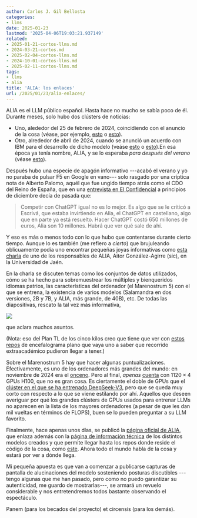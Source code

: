 ```yaml
---
author: Carlos J. Gil Bellosta
categories:
- llms
date: 2025-01-23
lastmod: '2025-04-06T19:03:21.937149'
related:
- 2025-01-21-cortos-llms.md
- 2024-03-21-cortos.md
- 2025-02-04-cortos-llms.md
- 2024-10-01-cortos-llms.md
- 2025-02-11-cortos-llms.md
tags:
- llms
- alia
title: 'ALIA: los enlaces'
url: /2025/01/23/alia-enlaces/
---
```


ALIA es el LLM público español. Hasta hace no mucho se sabía poco de él. Durante meses, solo hubo dos clústers de noticias:
- Uno, alededor del 25 de febrero de 2024, coincidiendo con el anuncio de la cosa (véase, por ejemplo, [esto](https://www.lamoncloa.gob.es/presidente/actividades/paginas/2024/250224-sanchez-cena-bienvenida-mwc.aspx) o [esto](https://www.xataka.com/robotica-e-ia/pedro-sanchez-anuncia-creacion-gran-modelo-lenguaje-inteligencia-artificial-entrenado-espanol)).
- Otro, alrededor de abril de 2024, cuando se anunció un acuerdo con IBM para el desarrollo de dicho modelo (veáse [esto](https://www.expansion.com/economia-digital/companias/2024/04/05/660fe6b8468aebf14e8b459d.html) o [esto](https://elpais.com/tecnologia/2024-04-05/ibm-se-suma-al-desarrollo-de-la-inteligencia-artificial-nativa-en-espanol.html)).En esa época ya tenía nombre, ALIA, y se lo esperaba _para después del verano_ (véase [esto](https://www.lavozdegalicia.es/noticia/sociedad/2024/05/15/alia-chatgpt-espanol-entrena-gobierno-estara-listo-tras-veranola-nueva-version-openai-reconoce-emociones/0003_202405G15P45991.htm)).

Después hubo una especie de apagón informativo ---acabó el verano y yo no paraba de pulsar F5 en Google en vano--- solo rasgado por una críptica nota de Alberto Palomo, aquél que fue ungido tiempo atrás como el CDO del Reino de España, que en una [entrevista en El Confidencial](https://www.elconfidencial.com/tecnologia/2024-12-09/alberto-palomo-sedia-gaiax-inteligencia-artificial-ia-airbus_4016391/) a principios de diciembre decía de pasada que:

> Competir con ChatGPT igual no es lo mejor. Es algo que se le criticó a Escrivá, que estaba invirtiendo en Alia, el ChatGPT en castellano, algo que en parte ya está resuelto. Hacer ChatGPT costó 650 millones de euros, Alia son 10 millones. Habrá que ver qué sale de ahí.

Y eso es más o menos todo con lo que hubo que contentarse durante cierto tiempo. Aunque lo es también (me refiero a _cierto_) que brujuleando oblicuamente podía uno encontrar pequeñas joyas informativas como [esta charla](https://www.ujaen.es/centros/ceatic/eventos/conferencia-salamandra-una-nueva-coleccion-de-modelos-de-lenguaje-multilingues-del-bsc) de uno de los responsables de ALIA, Aitor González-Agirre (sic), en la Universidad de Jaén.

En la charla se discuten temas como los conjuntos de datos utilizados, cómo se ha hecho para sobremuestrear los múltiples y bienqueridos idiomas patrios, las características del ordenador (el Marenostrum 5) con el que se entrena, la existencia de varios modelos (Salamandra en dos versiones, 2B y 7B, y ALIA, más grande, de 40B), etc. De todas las diapositivas, rescato la tal vez más informativa,

![](/wp-uploads/2025/alia_00.png#center)

que aclara muchos asuntos.

(Nota: eso del Plan TL de los cinco kilos creo que tiene que ver con [estos repos](https://github.com/PlanTL-GOB-ES) de encefalograma plano que vaya uno a saber que recorrido extraacadémico pudieron llegar a tener.)

Sobre el Marenostrum 5 hay que hacer algunas puntualizaciones. Efectivamente, es uno de los ordenadores más grandes del mundo: en noviembre de 2024 era el
[onceno](https://www.top500.org/lists/top500/list/2024/11/). Pero al final, _apenas_ [cuenta](https://www.bsc.es/ca/marenostrum/marenostrum-5) con $1120 \times 4$ GPUs H100, que no es gran cosa. Es ciertamente el doble de GPUs que el [clúster en el que se ha entrenado DeepSeek-V3](/2025/01/21/cortos-llms/), pero que se queda muy corto con respecto a lo que se viene estilando por ahí. Aquellos que deseen averiguar por qué los grandes clústers de GPUs usados para entrenar LLMs no aparecen en la lista de los mayores ordenadores (a pesar de que les dan mil vueltas en términos de FLOPS), buen se lo pueden preguntar a su LLM favorito.

Finalmente, hace apenas unos días, se publicó la [página oficial de ALIA](https://alia.gob.es/), que enlaza además con la [página de información técnica](https://langtech-bsc.gitbook.io/alia-kit) de los distintos modelos creados y que permite llegar hasta los repos donde reside el código de la cosa, como [este](https://github.com/langtech-bsc/alia). Ahora todo el mundo habla de la cosa y estará por ver a dónde llega.

Mi pequeña apuesta es que van a comenzar a publicarse capturas de pantalla de alucinaciones del modelo sosteniendo posturas discutibles ---tengo algunas que me han pasado, pero como no puedo garantizar su autenticidad, me guardo de mostrarlas---, se armará un revuelo considerable y nos entretendremos todos bastante observando el espectáculo.

Panem (para los becados del proyecto) et circensis (para los demás).